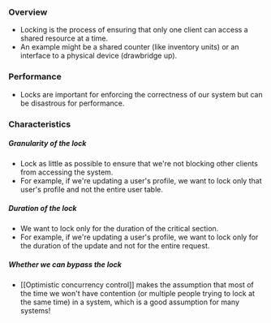 ### Overview
- Locking is the process of ensuring that only one client can access a shared resource at a time.
- An example might be a shared counter (like inventory units) or an interface to a physical device (drawbridge up). 


### Performance
- Locks are important for enforcing the correctness of our system but can be disastrous for performance.


### Characteristics

##### Granularity of the lock
- Lock as little as possible to ensure that we're not blocking other clients from accessing the system. 
- For example, if we're updating a user's profile, we want to lock only that user's profile and not the entire user table.
##### Duration of the lock
- We want to lock only for the duration of the critical section. 
- For example, if we're updating a user's profile, we want to lock only for the duration of the update and not for the entire request.
##### Whether we can bypass the lock
- [[Optimistic concurrency control]] makes the assumption that most of the time we won't have contention (or multiple people trying to lock at the same time) in a system, which is a good assumption for many systems!

